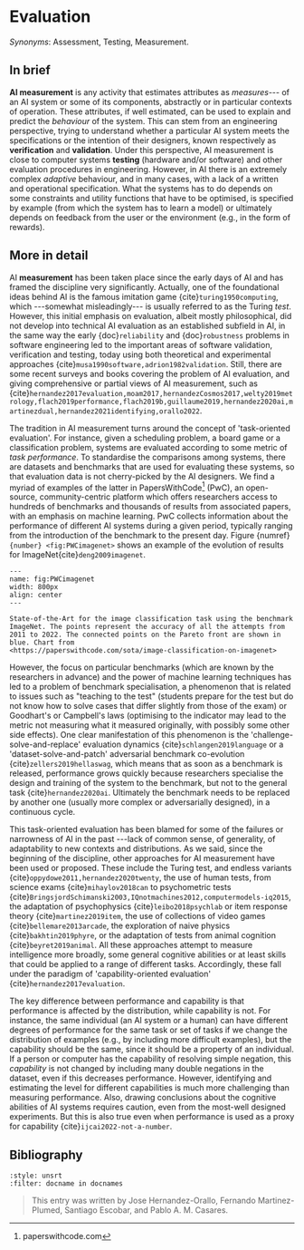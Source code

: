 # Evaluation

*Synonyms*: Assessment, Testing, Measurement.

## In brief

**AI measurement** is any activity that estimates
attributes as *measures*--- of an AI system or some of its components,
abstractly or in particular contexts of operation. These attributes, if
well estimated, can be used to explain and predict the *behaviour* of
the system. This can stem from an engineering perspective, trying to
understand whether a particular AI system meets the specifications or
the intention of their designers, known respectively as
**verification** and **validation**. Under this perspective, AI
measurement is close to computer systems
**testing** (hardware and/or software) and other
evaluation procedures in engineering. However, in AI there is an
extremely complex *adaptive* behaviour, and in many cases, with a lack
of a written and operational specification. What the systems has to do
depends on some constraints and utility functions that have to be
optimised, is specified by example (from which the system has to learn a
model) or ultimately depends on feedback from the user or the
environment (e.g., in the form of rewards).

## More in detail


AI **measurement** has been taken place since the
early days of AI and has framed the discipline very significantly.
Actually, one of the foundational ideas behind AI is the famous
imitation game {cite}`turing1950computing`, which ---somewhat misleadingly---
is usually referred to as the Turing *test*. However, this initial
emphasis on evaluation, albeit mostly philosophical, did not develop
into technical AI evaluation as an established subfield in AI, in the
same way the early {doc}`reliability` and
{doc}`robustness` problems in software engineering
led to the important areas of software validation, verification and
testing, today using both theoretical and experimental approaches
{cite}`musa1990software,adrion1982validation`. Still, there are some recent
surveys and books covering the problem of AI evaluation, and giving
comprehensive or partial views of AI measurement, such as
{cite}`hernandez2017evaluation,moam2017,hernandezCosmos2017,welty2019metrology,flach2019performance,flach2019b,guillaume2019,hernandez2020ai,martinezdual,hernandez2021identifying,orallo2022`.

The tradition in AI measurement turns around the concept of
'task-oriented evaluation'. For instance, given a scheduling problem, a
board game or a classification problem, systems are evaluated according
to some metric of *task performance*. To standardise the comparisons
among systems, there are datasets and benchmarks that are used for
evaluating these systems, so that evaluation data is not cherry-picked
by the AI designers. We find a myriad of examples of the latter in
PapersWithCode[^PwC] (PwC), an open-source, community-centric platform
which offers researchers access to hundreds of benchmarks and thousands
of results from associated papers, with an emphasis on machine learning.
PwC collects information about the performance of different AI systems
during a given period, typically ranging from the introduction of the
benchmark to the present day.
Figure {numref}`{number} <fig:PWCimagenet>` shows an example of the evolution of
results for ImageNet{cite}`deng2009imagenet`.

```{figure} ./PwC.png
---
name: fig:PWCimagenet
width: 800px
align: center
---

State-of-the-Art for the image classification task using the benchmark ImageNet. The points represent the accuracy of all the attempts from 2011 to 2022. The connected points on the Pareto front are shown in blue. Chart from
<https://paperswithcode.com/sota/image-classification-on-imagenet>

```

However, the focus on particular benchmarks (which are known by the
researchers in advance) and the power of machine learning techniques has
led to a problem of benchmark specialisation, a phenomenon that is
related to issues such as "teaching to the test\" (students prepare for
the test but do not know how to solve cases that differ slightly from
those of the exam) or Goodhart's or Campbell's laws (optimising to the
indicator may lead to the metric not measuring what it measured
originally, with possibly some other side effects). One clear
manifestation of this phenomenon is the 'challenge-solve-and-replace'
evaluation dynamics {cite}`schlangen2019language` or a
'dataset-solve-and-patch' adversarial benchmark co-evolution
{cite}`zellers2019hellaswag`, which means that as soon as a benchmark is
released, performance grows quickly because researchers specialise the
design and training of the system to the benchmark, but not to the
general task {cite}`hernandez2020ai`. Ultimately the benchmark needs to be
replaced by another one (usually more complex or adversarially
designed), in a continuous cycle.

This task-oriented evaluation has been blamed for some of the failures
or narrowness of AI in the past ---lack of common sense, of generality,
of adaptability to new contexts and distributions. As we said, since the
beginning of the discipline, other approaches for AI measurement have
been used or proposed. These include the Turing test, and endless
variants {cite}`oppydowe2011,hernandez2020twenty`, the use of human tests,
from science exams {cite}`mihaylov2018can` to psychometric tests
{cite}`BringsjordSchimanski2003,IQnotmachines2012,computermodels-iq2015`,
the adaptation of psychophysics {cite}`leibo2018psychlab` or item response
theory {cite}`martinez2019item`, the use of collections of video games
{cite}`bellemare2013arcade`, the exploration of naive physics
{cite}`bakhtin2019phyre`, or the adaptation of tests from animal cognition
{cite}`beyret2019animal`. All these approaches attempt to measure
intelligence more broadly, some general cognitive abilities or at least
skills that could be applied to a range of different tasks. Accordingly,
these fall under the paradigm of 'capability-oriented evaluation'
{cite}`hernandez2017evaluation`.

The key difference between performance and capability is that
performance is affected by the distribution, while capability is not.
For instance, the same individual (an AI system or a human) can have
different degrees of performance for the same task or set of tasks if we
change the distribution of examples (e.g., by including more difficult
examples), but the capability should be the same, since it should be a
property of an individual. If a person or computer has the capability of
resolving simple negation, this *capability* is not changed by including
many double negations in the dataset, even if this decreases
performance. However, identifying and estimating the level for different
capabilities is much more challenging than measuring performance. Also,
drawing conclusions about the cognitive abilities of AI systems requires
caution, even from the most-well designed experiments. But this is also
true even when performance is used as a proxy for capability
{cite}`ijcai2022-not-a-number`.




## Bibliography

```{bibliography}
:style: unsrt
:filter: docname in docnames
```

> This entry was written by Jose Hernandez-Orallo, Fernando Martinez-Plumed, Santiago Escobar, and Pablo A. M. Casares.

[^PwC]: paperswithcode.com

